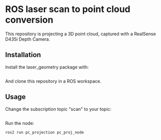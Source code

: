 # ROS laser scan to point cloud conversion 

This repository is projecting a 3D point cloud, captured with a RealSense D435i Depth Camera. 

## Installation

Install the laser_geometry package with:

```bash

```

And clone this repository in a ROS workspace.

## Usage
Change the subscription topic "scan" to your topic: 
```

```

Run the node:
```
ros2 run pc_projection pc_proj_node
```

